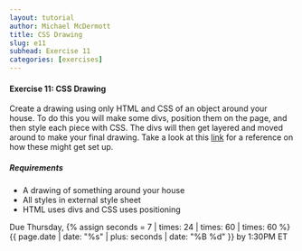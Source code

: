 ```yaml
---
layout: tutorial
author: Michael McDermott
title: CSS Drawing
slug: e11
subhead: Exercise 11
categories: [exercises]
---
```

#### Exercise 11: CSS Drawing
Create a drawing using only HTML and CSS of an object around your house. To do this you will make some divs, position them on the page, and then style each piece with CSS. The divs will then get layered and moved around to make your final drawing. Take a look at this [link](https://blog.prototypr.io/how-i-started-drawing-css-images-3fd878675c89) for a reference on how these might get set up.

##### Requirements
* A drawing of something around your house
* All styles in external style sheet
* HTML uses divs and CSS uses positioning

<span class="due">Due Thursday, {% assign seconds = 7 | times: 24 | times: 60 | times: 60 %}{{ page.date | date: "%s" | plus: seconds | date: "%B %d" }} by 1:30PM ET</span>
